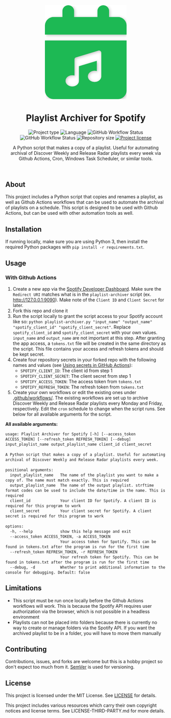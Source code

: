 <!-- Project Header -->
<div align="center">
  <img class="projectLogo" src="logo.svg" alt="Project logo" title="Project logo" width="256">

  <h1 class="projectName">Playlist Archiver for Spotify</h1>

  <p class="projectBadges">
    <img src="https://img.shields.io/badge/type-CLI_App-f44336.svg" alt="Project type" title="Project type">
    <img src="https://img.shields.io/github/languages/top/jerboa88/Playlist-Archiver-for-Spotify.svg" alt="Language" title="Language">
    <img src="https://img.shields.io/github/actions/workflow/status/jerboa88/Playlist-Archiver-for-Spotify/archive-discover-weekly.yml?logo=spotify&label=Archive%20Discover%20Weekly" alt="GitHub Workflow Status" title="GitHub Workflow Status">
    <img src="https://img.shields.io/github/actions/workflow/status/jerboa88/Playlist-Archiver-for-Spotify/archive-release-radar.yml?logo=spotify&label=Archive%20Release%20Radar" alt="GitHub Workflow Status" title="GitHub Workflow Status">
    <img src="https://img.shields.io/github/repo-size/jerboa88/Playlist-Archiver-for-Spotify.svg" alt="Repository size" title="Repository size">
    <a href="LICENSE">
      <img src="https://img.shields.io/github/license/jerboa88/Playlist-Archiver-for-Spotify.svg" alt="Project license" title="Project license"/>
    </a>
  </p>

  <p class="projectDesc">
    A Python script that makes a copy of a playlist. Useful for automating archival of Discover Weekly and Release Radar playlists every week via Github Actions, Cron, Windows Task Scheduler, or similar tools.
  </p>

  <br/>
</div>


## About
This project includes a Python script that copies and renames a playlist, as well as Github Actions workflows that can be used to automate the archival of playlists on a schedule. This script is designed to be used with Github Actions, but can be used with other automation tools as well.


## Installation
If running locally, make sure you are using Python 3, then install the required Python packages with `pip install -r requirements.txt`.


## Usage
### With Github Actions
1. Create a new app via the [Spotify Developer Dashboard](https://developer.spotify.com/dashboard). Make sure the `Redirect URI` matches what is in the `playlist-archiver` script (ex. http://127.0.0.1:9090). Make note of the `Client ID` and `Client Secret` for later.
2. Fork this repo and clone it
3. Run the script locally to grant the script access to your Spotify account like so: `python playlist-archiver.py "input_name" "output_name" "spotify_client_id" "spotify_client_secret"`. Replace `spotify_client_id` and `spotify_client_secret` with your own values. `input_name` and `output_name` are not important at this step. After granting the app access, a `tokens.txt` file will be created in the same directory as the script. This file contains your access and refresh tokens and should be kept secret.
4. Create four repository secrets in your forked repo with the following names and values (see [Using secrets in GitHub Actions](https://docs.github.com/en/actions/security-guides/using-secrets-in-github-actions)):
    - `SPOTIFY_CLIENT_ID`: The client id from step 1
    - `SPOTIFY_CLIENT_SECRET`: The client secret from step 1
    - `SPOTIFY_ACCESS_TOKEN`: The access token from `tokens.txt`
    - `SPOTIFY_REFRESH_TOKEN`: The refresh token from `tokens.txt`
5. Create your own workflows or edit the existing ones under [.github/workflows/](.github/workflows/). The existing workflows are set up to archive Discover Weekly and Release Radar playlists every Monday and Friday, respectively. Edit the `cron` schedule to change when the script runs. See below for all available arguments for the script.

**All available arguments:**
```
usage: Playlist Archiver for Spotify [-h] [--access_token ACCESS_TOKEN] [--refresh_token REFRESH_TOKEN] [--debug] input_playlist_name output_playlist_name client_id client_secret

A Python script that makes a copy of a playlist. Useful for automating archival of Discover Weekly and Release Radar playlists every week.

positional arguments:
  input_playlist_name   The name of the playlist you want to make a copy of. The name must match exactly. This is required
  output_playlist_name  The name of the output playlist. strftime format codes can be used to include the date/time in the name. This is required
  client_id             Your client ID for Spotify. A client ID is required for this program to work
  client_secret         Your client secret for Spotify. A client secret is required for this program to work

options:
  -h, --help            show this help message and exit
  --access_token ACCESS_TOKEN, -a ACCESS_TOKEN
                        Your access token for Spotify. This can be found in tokens.txt after the program is run for the first time
  --refresh_token REFRESH_TOKEN, -r REFRESH_TOKEN
                        Your refresh token for Spotify. This can be found in tokens.txt after the program is run for the first time
  --debug, -d           Whether to print additional information to the console for debugging. Default: false
```


## Limitations
- This script must be run once locally before the Github Actions workflows will work. This is because the Spotify API requires user authorization via the browser, which is not possible in a headless environment
- Playlists can not be placed into folders because there is currently no way to create or manage folders via the Spotify API. If you want the archived playlist to be in a folder, you will have to move them manually


## Contributing
Contributions, issues, and forks are welcome but this is a hobby project so don't expect too much from it. [SemVer](http://semver.org/) is used for versioning.


## License
This project is licensed under the MIT License. See [LICENSE](LICENSE) for details.

This project includes various resources which carry their own copyright notices and license terms. See LICENSE-THIRD-PARTY.md for more details.
